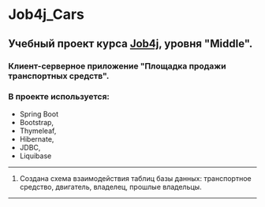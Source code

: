 # Job4j_Cars
## Учебный проект курса **[Job4j](https://job4j.ru/)**, уровня "Middle".
### Клиент-серверное приложение "Площадка продажи транспортных средств".
### В проекте используется:
   - Spring Boot
   - Bootstrap,
   - Thymeleaf,
   - Hibernate,
   - JDBC,
   - Liquibase
___
1. Создана схема взаимодействия таблиц базы данных: транспортное средство,
   двигатель, владелец, прошлые владельцы.
___